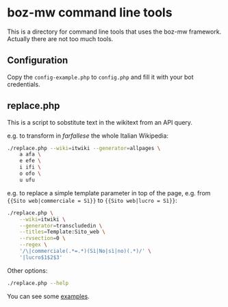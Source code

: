 # boz-mw command line tools

This is a directory for command line tools that uses the boz-mw framework. Actually there are not too much tools.

## Configuration 

Copy the `config-example.php` to `config.php` and fill it with your bot credentials.

## replace.php

This is a script to sobstitute text in the wikitext from an API query.

e.g. to transform in *farfallese* the whole Italian Wikipedia:

```bash
./replace.php --wiki=itwiki --generator=allpages \
    a afa \
    e efe \
    i ifi \
    o ofo \
    u ufu
```

e.g. to replace a simple template parameter in top of the page, e.g. from `{{Sito web|commerciale = Sì}}` to `{{Sito web|lucro = Sì}}`:

```bash
./replace.php \
    --wiki=itwiki \
    --generator=transcludedin \
    --titles=Template:Sito_web \
    --rvsection=0 \
    --regex \
    '/\|commerciale(.*=.*)(Sì|No|sì|no)(.*)/' \
    '|lucro$1$2$3'
```

Other options:

```bash
./replace.php --help
```

You can see some [examples](./examples).

